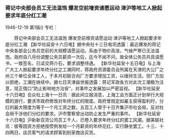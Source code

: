 ### 蒋记中央部会员工无法温饱  爆发空前增资请愿运动  津沪等地工人掀起要求年底分红工潮

1946-12-19
第1版()
专栏：

　　蒋记中央部会员工无法温饱
    爆发空前增资请愿运动 
    津沪等地工人掀起要求年底分红工潮
    【新华社延安十六日电】据中央社十三日电讯透露：最近爆发的蒋记中央各部会公务员空前的大规模请愿运动，系由于物价高涨，气候严寒已无法温饱。政府自八月份调整公务员薪资一次后，迄今不闻不问，故全体公务员共具请愿书，一致签名，已迳交蒋介石，要求调整待遇。
    【新华社延安十五日电】与上海广大工人掀起要求年终分红之工潮同时，蒋政府资源委员会所属在天津的大公厂之卅三个单位全体工人，于本月初联合向厂方要求增加工资，以维持生活。但厂方加以拒绝，工潮在继续中。据七日天津益世报透露：蒋记军政各方对此次工潮极为注意，现正借口“防止影响地方治安”，对事件之发展加以严密监视。
    【新华社延安十六日电】合众社上海十一日讯：据此间立报消息，上海工会方面正计划举行大规模的游行，要求市政府修改对年终分红的限度。政府曾规定如雇主获得盈利时，分红的最大限度为等于一个月工资之数，五百工人曾于十日齐集沪市社会局，反对社会局干涉他们分红的要求。沪市警察曾出动防止发生严重的事件。
    【新华社延安十六日电】沪新新百货公司员工千人，已卷入要求年终分红的罢工风潮。据美联社讯：彼等因资方拒绝按惯例发给一个月薪资的年终花红，实行静坐罢工。十三、十四两日，店员客气的请求顾客到别家商店买货。
